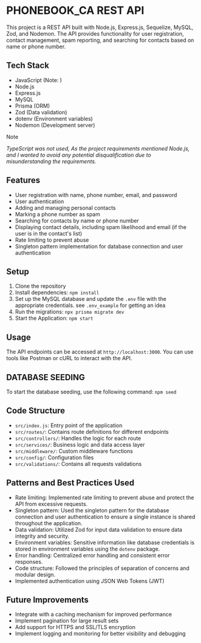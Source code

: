 # PHONEBOOK_CA REST API

This project is a REST API built with Node.js, Express.js, Sequelize, MySQL, Zod, and Nodemon. The API provides functionality for user registration, contact management, spam reporting, and searching for contacts based on name or phone number.

## Tech Stack

- JavaScript (Note: )
- Node.js
- Express.js
- MySQL
- Prisma (ORM)
- Zod (Data validation)
- dotenv (Environment variables)
- Nodemon (Development server)

> [!Note]
> *TypeScript was not used, As the project requirements mentioned Node.js, and I wanted to avoid any potential disqualification due to misunderstanding the requirements.*

## Features

- User registration with name, phone number, email, and password
- User authentication
- Adding and managing personal contacts
- Marking a phone number as spam
- Searching for contacts by name or phone number
- Displaying contact details, including spam likelihood and email (if the user is in the contact's list)
- Rate limiting to prevent abuse
- Singleton pattern implementation for database connection and user authentication

## Setup

1. Clone the repository
2. Install dependencies: `npm install`
3. Set up the MySQL database and update the `.env` file with the appropriate credentials. see `.env_example` for getting an idea
4. Run the migrations: `npx prisma migrate dev`
5. Start the Application: `npm start`

## Usage

The API endpoints can be accessed at `http://localhost:3000`. You can use tools like Postman or cURL to interact with the API.

## DATABASE SEEDING

To start the database seeding, use the following command: `npm seed`

## Code Structure

- `src/index.js`: Entry point of the application
- `src/routes/`: Contains route definitions for different endpoints
- `src/controllers/`: Handles the logic for each route
- `src/services/`: Business logic and data access layer
- `src/middleware/`: Custom middleware functions
- `src/config/`: Configuration files
- `src/validations/`: Contains all requests validations

## Patterns and Best Practices Used

- Rate limiting: Implemented rate limiting to prevent abuse and protect the API from excessive requests.
- Singleton pattern: Used the singleton pattern for the database connection and user authentication to ensure a single instance is shared throughout the application.
- Data validation: Utilized Zod for input data validation to ensure data integrity and security.
- Environment variables: Sensitive information like database credentials is stored in environment variables using the `dotenv` package.
- Error handling: Centralized error handling and consistent error responses.
- Code structure: Followed the principles of separation of concerns and modular design.
- Implemented authentication using JSON Web Tokens (JWT)

## Future Improvements

- Integrate with a caching mechanism for improved performance
- Implement pagination for large result sets
- Add support for HTTPS and SSL/TLS encryption
- Implement logging and monitoring for better visibility and debugging
